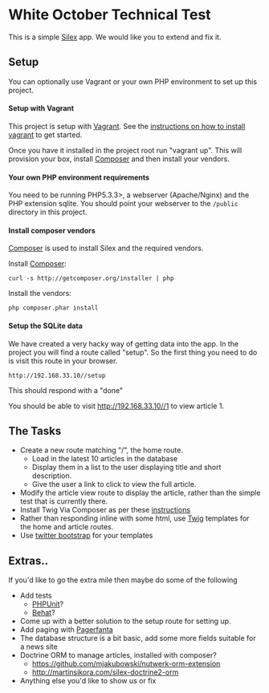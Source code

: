 White October Technical Test
===============================

This is a simple [Silex](http://silex.sensiolabs.org/) app. We would like you to extend and fix it.
## Setup

You can optionally use Vagrant or your own PHP environment to set up this project.

#### Setup with Vagrant

This project is setup with [Vagrant](http://vagrantup.com). See the [instructions on how to install vagrant](https://www.vagrantup.com/docs/installation/) to get started.

Once you have it installed in the project root run "vagrant up". This will provision your box, install [Composer](http://getcomposer.org) and then install your vendors.

#### Your own PHP environment requirements

You need to be running PHP5.3.3>, a webserver (Apache/Nginx) and the PHP extension sqlite. You should point your webserver to the `/public` directory in this project.

#### Install composer vendors

[Composer](http://getcomposer.org) is used to install Silex and the required vendors.

Install [Composer](http://getcomposer.org):

	curl -s http://getcomposer.org/installer | php

Install the vendors:

	php composer.phar install

#### Setup the SQLite data

We have created a very hacky way of getting data into the app. In the project you will find a route called "setup". So the first thing you need to do is visit this route in your browser.

	http://192.168.33.10//setup

This should respond with a "done"

You should be able to visit http://192.168.33.10//1 to view article 1.

The Tasks
------
* Create a new route matching "/", the home route.
	* Load in the latest 10 articles in the database
	* Display them in a list to the user displaying title and short description.
	* Give the user a link to click to view the full article.
* Modify the article view route to display the article, rather than the simple test that is currently there.
* Install Twig Via Composer as per these [instructions](http://silex.sensiolabs.org/doc/providers/twig.html)
* Rather than responding inline with some html, use [Twig](http://twig.sensiolabs.org/) templates for the home and article routes.
* Use [twitter bootstrap](http://twitter.github.com/bootstrap/) for your templates

Extras..
------
If you'd like to go the extra mile then maybe do some of the following

* Add tests
	* [PHPUnit](http://www.phpunit.de)?
	* [Behat](http://behat.org/)?
* Come up with a better solution to the setup route for setting up.
* Add paging with [Pagerfanta](https://github.com/whiteoctober/Pagerfanta)
* The database structure is a bit basic, add some more fields suitable for a news site
* Doctrine ORM to manage articles, installed with composer?
	* https://github.com/mjakubowski/nutwerk-orm-extension
	* http://martinsikora.com/silex-doctrine2-orm
* Anything else you'd like to show us or fix
